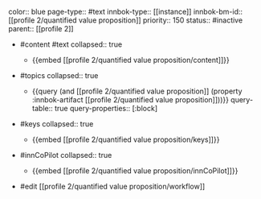 color:: blue
page-type:: #text
innbok-type:: [[instance]]
innbok-bm-id:: [[profile 2/quantified value proposition]]
priority:: 150
status:: #inactive
parent:: [[profile 2]]

- #content #text
  collapsed:: true
	- {{embed [[profile 2/quantified value proposition/content]]}}
- #topics
   collapsed:: true
    - {{query (and [[profile 2/quantified value proposition]] (property :innbok-artifact [[profile 2/quantified value proposition]]))}}
      query-table:: true
      query-properties:: [:block]
- #keys
  collapsed:: true
	- {{embed [[profile 2/quantified value proposition/keys]]}}
- #innCoPilot
   collapsed:: true
	 - {{embed [[profile 2/quantified value proposition/innCoPilot]]}}

- #edit [[profile 2/quantified value proposition/workflow]]

